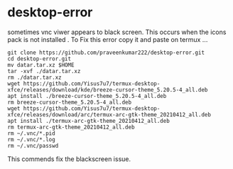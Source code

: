 # desktop-error

sometimes vnc viwer appears to black screen.
This occurs when the icons pack is not installed .
To Fix this error copy it and paste on termux ...

```
git clone https://github.com/praveenkumar222/desktop-error.git
cd desktop-error.git
mv datar.tar.xz $HOME
tar -xvf ./datar.tar.xz
rm ./datar.tar.xz
wget https://github.com/Yisus7u7/termux-desktop-xfce/releases/download/kde/breeze-cursor-theme_5.20.5-4_all.deb
apt install ./breeze-cursor-theme_5.20.5-4_all.deb
rm breeze-cursor-theme_5.20.5-4_all.deb
wget https://github.com/Yisus7u7/termux-desktop-xfce/releases/download/arc/termux-arc-gtk-theme_20210412_all.deb
apt install ./termux-arc-gtk-theme_20210412_all.deb
rm termux-arc-gtk-theme_20210412_all.deb
rm ~/.vnc/*.pid
rm ~/.vnc/*.log
rm ~/.vnc/passwd 

```

This commends fix the blackscreen issue. 

